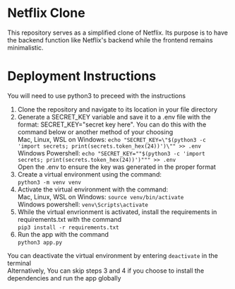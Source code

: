 # Netflix Clone
This repository serves as a simplified clone of Netflix. Its purpose is to have the backend function like Netflix's backend while the frontend remains minimalistic.

# Deployment Instructions
You will need to use python3 to preceed with the instructions  

1. Clone the repository and navigate to its location in your file directory
2. Generate a SECRET_KEY variable and save it to a .env file with the format: SECRET_KEY="secret key here". You can do this with the command below or another method of your choosing  
   Mac, Linux, WSL on Windows: `echo "SECRET_KEY=\"$(python3 -c 'import secrets; print(secrets.token_hex(24))')\"" >> .env`  
   Windows Powershell: `echo "SECRET_KEY=""$(python3 -c 'import secrets; print(secrets.token_hex(24))')""" >> .env`  
   Open the .env to ensure the key was generated in the proper format  
3. Create a virtual environment using the command:  
   `python3 -m venv venv`  
4. Activate the virtual environment with the command:  
   Mac, Linux, WSL on Windows: `source venv/bin/activate`  
   Windows powershell: `venv\Scripts\activate`  
5. While the virtual envrionment is activated, install the requirements in requirements.txt with the command  
   `pip3 install -r requirements.txt`  
6. Run the app with the command  
   `python3 app.py`  

You can deactivate the virtual environment by entering `deactivate` in the terminal  
Alternatively, You can skip steps 3 and 4 if you choose to install the dependencies and run the app globally
